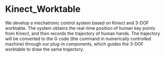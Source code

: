 # Kinect_Worktable
We develop a mechatronic control system based on Kinect and 3-DOF worktable. The system obtains the real-time position of human key points from Kinect, and then records the trajectory of human hands. The trajectory will be converted to the G code (the command in numerically controlled machine) through our plug-in components, which guides the 3-DOF worktable to draw the same trajectory.
